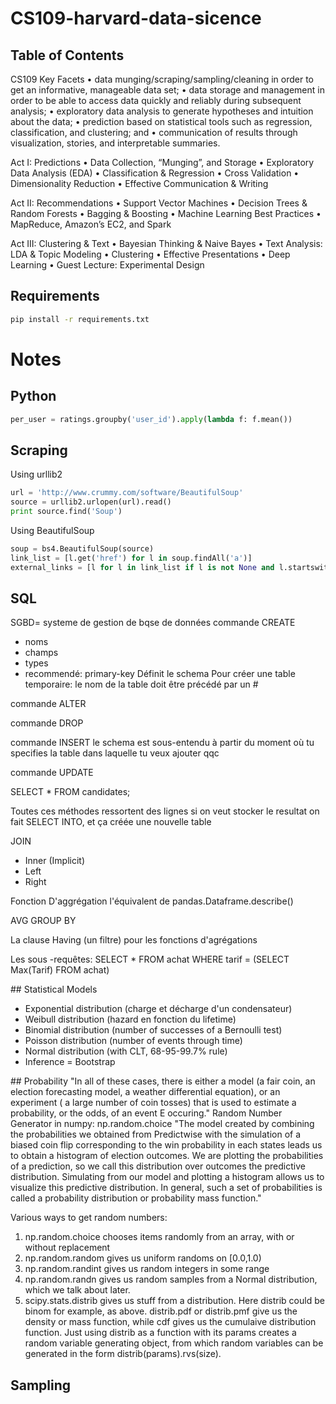 # CS109-harvard-data-sicence

## Table of Contents
CS109 Key Facets
• data munging/scraping/sampling/cleaning in order to get an
informative, manageable data set;
• data storage and management in order to be able to access
data quickly and reliably during subsequent analysis;
• exploratory data analysis to generate hypotheses and
intuition about the data;
• prediction based on statistical tools such as regression,
classification, and clustering; and
• communication of results through visualization, stories, and
interpretable summaries.

Act I: Predictions
• Data Collection, “Munging”, and Storage
• Exploratory Data Analysis (EDA)
• Classification & Regression
• Cross Validation
• Dimensionality Reduction
• Effective Communication & Writing

Act II: Recommendations
• Support Vector Machines
• Decision Trees & Random Forests
• Bagging & Boosting
• Machine Learning Best Practices
• MapReduce, Amazon’s EC2, and Spark

Act III: Clustering & Text
• Bayesian Thinking & Naive Bayes
• Text Analysis: LDA & Topic Modeling
• Clustering
• Effective Presentations
• Deep Learning
• Guest Lecture: Experimental Design

## Requirements
```bash
pip install -r requirements.txt
```

# Notes

## Python
```python
per_user = ratings.groupby('user_id').apply(lambda f: f.mean())
```

## Scraping
Using urllib2
```python
url = 'http://www.crummy.com/software/BeautifulSoup'
source = urllib2.urlopen(url).read()
print source.find('Soup')
```
Using BeautifulSoup
```python
soup = bs4.BeautifulSoup(source)
link_list = [l.get('href') for l in soup.findAll('a')]
external_links = [l for l in link_list if l is not None and l.startswith('http')]
```

## SQL
SGBD= systeme de gestion de bqse de données
commande CREATE
- noms
- champs
- types
- recommendé: primary-key
Définit le schema
Pour créer une table temporaire: le nom de la table doit être précédé par un #

commande ALTER

commande DROP

commande INSERT
le schema est sous-entendu à partir du moment où tu specifies la table dans laquelle tu veux ajouter qqc

commande UPDATE

SELECT * FROM candidates;

Toutes ces méthodes ressortent des lignes
si on veut stocker le resultat on fait SELECT INTO, et ça créée une nouvelle table

JOIN
- Inner (Implicit)
- Left
- Right

Fonction D'aggrégation
l'équivalent de pandas.Dataframe.describe()

AVG
GROUP BY

La clause Having (un filtre)
pour les fonctions d'agrégations

Les sous -requêtes:
SELECT *
FROM achat
WHERE tarif = (SELECT Max(Tarif) FROM achat)

## Statistical Models
- Exponential distribution (charge et décharge d'un condensateur)
- Weibull distribution (hazard en fonction du lifetime)
- Binomial distribution (number of successes of a Bernoulli test)
- Poisson distribution (number of events through time)
- Normal distribution (with CLT, 68-95-99.7% rule)
- Inference = Bootstrap

## Probability
"In all of these cases, there is either a model (a fair coin, an election forecasting model, a weather differential equation), or an experiment ( a large number of coin tosses) that is used to estimate a probability, or the odds, of an event E occuring."
Random Number Generator in numpy: np.random.choice
"The model created by combining the probabilities we obtained from Predictwise with the simulation of a biased coin flip corresponding to the win probability in each states leads us to obtain a histogram of election outcomes. We are plotting the probabilities of a prediction, so we call this distribution over outcomes the predictive distribution. Simulating from our model and plotting a histogram allows us to visualize this predictive distribution. In general, such a set of probabilities is called a probability distribution or probability mass function."

Various ways to get random numbers:
1. np.random.choice chooses items randomly from an array, with or without replacement
2. np.random.random gives us uniform randoms on [0.0,1.0)
3. np.random.randint gives us random integers in some range
4. np.random.randn gives us random samples from a Normal distribution, which we talk about later.
5. scipy.stats.distrib gives us stuff from a distribution. Here distrib could be binom for example, as above. distrib.pdf or distrib.pmf give us the density or mass function, while cdf gives us the cumulaive distribution function. Just using distrib as a function with its params creates a random variable generating object, from which random variables can be generated in the form distrib(params).rvs(size).

## Sampling
